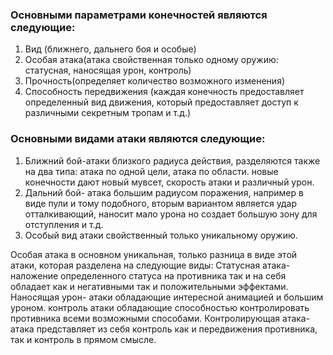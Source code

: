 ### Основными параметрами конечностей являются следующие:
1. Вид (ближнего, дальнего боя и особые)
2. Особая атака(атака свойственная только одному оружию: статусная, наносящая урон, контроль)
3. Прочность(определяет количество возможного изменения)
4. Способность передвижения (каждая конечность предоставляет определенный вид движения, который предоставляет доступ к различными секретным тропам и т.д.) 

### Основными видами атаки являются следующие:
1. Ближний бой-атаки близкого радиуса действия, разделяются также на два типа: атака по одной цели, атака по области. новые конечности дают новый мувсет, скорость атаки и различный урон.
2. Дальний бой- атака  большим радиусом поражения, например в виде пули и тому подобного, вторым вариантом является удар отталкивающий, наносит мало урона но создает большую зону для отступления и т.д.
3. Особый вид атаки свойственный только уникальному оружию.

Особая атака в основном уникальная, только разница в виде этой атаки, которая разделена на следующие виды:
	Статусная атака-наложение определенного статуса на противника так и на себя обладает как и негативными так и положительными эффектами. 
	Наносящая урон- атаки обладающие интересной анимацией и большим уроном.
	контроль атаки обладающие способностью контролировать противника всеми возможными способами.
	 Контролирующая атака- атака представляет из себя контроль как и передвижения противника, так и контроль в прямом смысле.